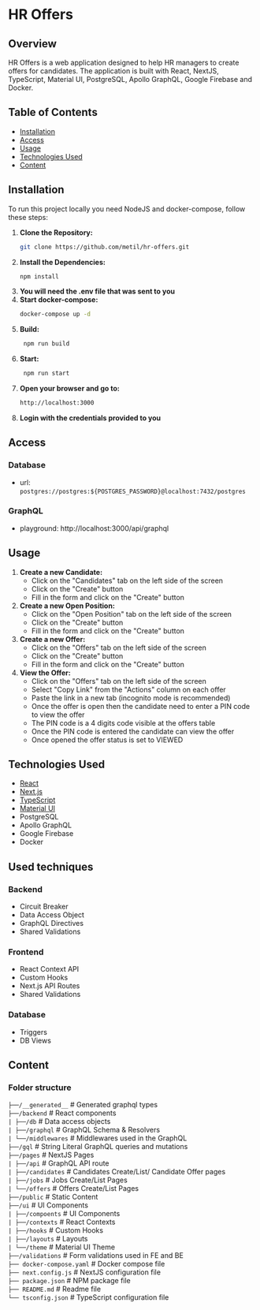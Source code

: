 # HR Offers

## Overview

HR Offers is a web application designed to help HR managers to create offers for candidates. The application is built with React, NextJS, TypeScript, Material UI, PostgreSQL, Apollo GraphQL, Google Firebase and Docker.

## Table of Contents

- [Installation](#installation)
- [Access](#access)
- [Usage](#usage)
- [Technologies Used](#technologies-used)
- [Content](#content)

## Installation

To run this project locally you need NodeJS and docker-compose, follow these steps:

1. **Clone the Repository:**
   ```bash
   git clone https://github.com/metil/hr-offers.git
2. **Install the Dependencies:**
   ```bash
   npm install
   ```
3. **You will need the .env file that was sent to you**
4. **Start docker-compose:**
    ```bash 
   docker-compose up -d
   ```
5. **Build:**
   ```bash
    npm run build
    ```
6. **Start:**
   ```bash
    npm run start
   ```
7. **Open your browser and go to:**
   ```bash
   http://localhost:3000
   ```
8. **Login with the credentials provided to you**

## Access
 
### Database
 - url: 
```postgres://postgres:${POSTGRES_PASSWORD}@localhost:7432/postgres```
### GraphQL
 - playground: http://localhost:3000/api/graphql

## Usage

   1. **Create a new Candidate:**
      - Click on the "Candidates" tab on the left side of the screen
      - Click on the "Create" button
      - Fill in the form and click on the "Create" button
   2. **Create a new Open Position:**
      - Click on the "Open Position" tab on the left side of the screen
      - Click on the "Create" button
      - Fill in the form and click on the "Create" button
   3. **Create a new Offer:** 
       - Click on the "Offers" tab on the left side of the screen
       - Click on the "Create" button
      - Fill in the form and click on the "Create" button
   4. **View the Offer:**
      - Click on the "Offers" tab on the left side of the screen
      - Select "Copy Link" from the "Actions" column on each offer
      - Paste the link in a new tab (incognito mode is recommended)
      - Once the offer is open then the candidate need to enter a PIN code to view the offer
      - The PIN code is a 4 digits code visible at the offers table
      - Once the PIN code is entered the candidate can view the offer
      - Once opened the offer status is set to VIEWED

## Technologies Used

- [React](https://reactjs.org/)
- [Next.js](https://nextjs.org/)
- [TypeScript](https://www.typescriptlang.org/)
- [Material UI](https://mui.com/)
- PostgreSQL
- Apollo GraphQL
- Google Firebase
- Docker

## Used techniques
### Backend
- Circuit Breaker
- Data Access Object
- GraphQL Directives
- Shared Validations
### Frontend
 - React Context API
 - Custom Hooks
 - Next.js API Routes
 - Shared Validations
### Database
- Triggers
- DB Views 

## Content
### Folder structure

`├──/__generated__` # Generated graphql types  
`├──/backend` # React components  
`| ├──/db` # Data access objects  
`| ├──/graphql` # GraphQL Schema & Resolvers  
`| └──/middlewares` # Middlewares used in the GraphQL  
`├──/gql` # String Literal GraphQL queries and mutations  
`├──/pages` # NextJS Pages  
`| ├──/api` # GraphQL API route  
`| ├──/candidates` # Candidates Create/List/ Candidate Offer pages  
`| ├──/jobs` # Jobs Create/List Pages  
`| └──/offers` # Offers Create/List Pages  
`├──/public` # Static Content  
`├──/ui` # UI Components  
`| ├──/compoents` # UI Components  
`| ├──/contexts` # React Contexts  
`| ├──/hooks` # Custom Hooks  
`| ├──/layouts` # Layouts  
`| └──/theme` # Material UI Theme  
`├──/validations` # Form validations used in FE and BE  
`├── docker-compose.yaml` # Docker compose file  
`├── next.config.js` # NextJS configuration file  
`├── package.json` # NPM package file  
`├── README.md` # Readme file  
`└── tsconfig.json` # TypeScript configuration file
    


